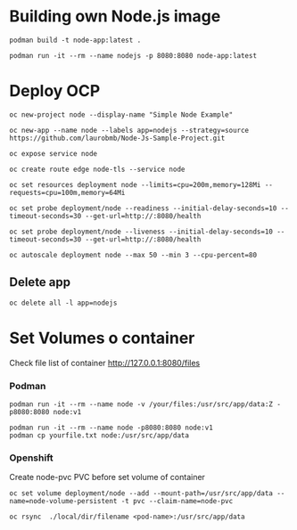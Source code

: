 # Building own Node.js image

	podman build -t node-app:latest .
	
	podman run -it --rm --name nodejs -p 8080:8080 node-app:latest

# Deploy OCP
	oc new-project node --display-name "Simple Node Example"	
	
	oc new-app --name node --labels app=nodejs --strategy=source https://github.com/laurobmb/Node-Js-Sample-Project.git
	
	oc expose service node
	
	oc create route edge node-tls --service node

    oc set resources deployment node --limits=cpu=200m,memory=128Mi --requests=cpu=100m,memory=64Mi
    
	oc set probe deployment/node --readiness --initial-delay-seconds=10 --timeout-seconds=30 --get-url=http://:8080/health
    
	oc set probe deployment/node --liveness --initial-delay-seconds=10 --timeout-seconds=30 --get-url=http://:8080/health
    
	oc autoscale deployment node --max 50 --min 3 --cpu-percent=80

## Delete app 
	oc delete all -l app=nodejs

# Set Volumes o container

Check file list of container http://127.0.0.1:8080/files

### Podman 
	podman run -it --rm --name node -v /your/files:/usr/src/app/data:Z -p8080:8080 node:v1 
	
	podman run -it --rm --name node -p8080:8080 node:v1 
	podman cp yourfile.txt node:/usr/src/app/data

### Openshift

Create node-pvc PVC before set volume of container

	oc set volume deployment/node --add --mount-path=/usr/src/app/data --name=node-volume-persistent -t pvc --claim-name=node-pvc

	oc rsync  ./local/dir/filename <pod-name>:/usr/src/app/data

